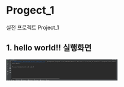 # Progect_1
실전 프로젝트 Project_1

## 1. hello world!! 실행화면
<img src = 'https://github.com/hankukinindaecodingmotha/Progect_1/blob/master/screenshot/%EC%BA%A1%EC%B2%98.PNG?raw=true'
     width = '300'>
<img src = ""> 
